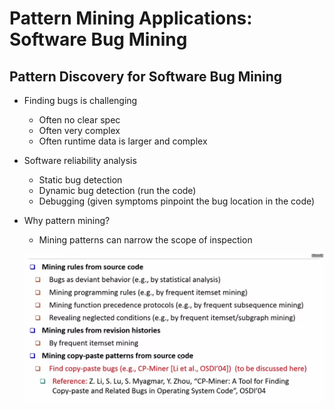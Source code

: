 # Pattern Mining Applications: Software Bug Mining

## Pattern Discovery for Software Bug Mining

- Finding bugs is challenging
    - Often no clear spec
    - Often very complex
    - Often runtime data is larger and complex
- Software reliability analysis
    - Static bug detection
    - Dynamic bug detection (run the code)
    - Debugging (given symptoms pinpoint the bug location in the code)
- Why pattern mining?
    - Mining patterns can narrow the scope of inspection
    
    ![Screenshot 2024-02-13 at 9.07.41 PM.png](Pattern%20Mining%20Applications%20Software%20Bug%20Mining%20f25e47270ddc4a33bb6ae75e4aa847ab/Screenshot_2024-02-13_at_9.07.41_PM.png)
